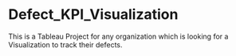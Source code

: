 # Defect_KPI_Visualization
This is a Tableau Project for any organization which is looking for a Visualization to track their defects. 

